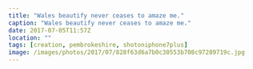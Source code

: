 ```yaml
---
title: "Wales beautify never ceases to amaze me."
caption: "Wales beautify never ceases to amaze me."
date: 2017-07-05T11:57Z
location: ""
tags: [creation, pembrokeshire, shotoniphone7plus]
image: /images/photos/2017/07/828f63d6a7b0c30553b708c97289719c.jpg
---
```

